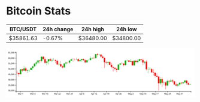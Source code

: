 # Bitcoin Stats

BTC/USDT|24h change|24h high|24h low|
|---|---|---|---|
|$35861.63|-0.67%|$36480.00|$34800.00|

<img src="./chart.svg">
